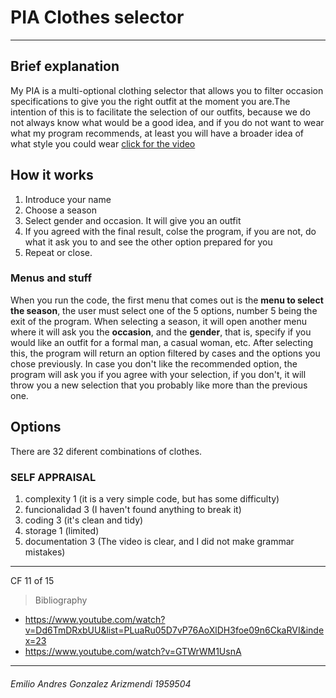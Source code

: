 # PIA Clothes selector
------------
## Brief explanation

My PIA is a multi-optional clothing selector that allows you to filter occasion specifications to give you the right outfit at the moment you are.The intention of this is to facilitate the selection of our outfits, because we do not always know what would be a good idea, and if you do not want to wear what my program recommends, at least you will have a broader idea of ​​what style you could wear
[click for the video](https://youtu.be/zRfybYt_Rj4)

## How it works
1. Introduce your name 
1. Choose a season
1. Select gender and occasion. It will give you an outfit
1. If you agreed with the final result, colse the program, if you are not, do what it ask you to and see the other option prepared for you
1. Repeat or close.

### Menus and stuff

When you run the code, the first menu that comes out is the **menu to select the season**, the user must select one of the 5 options, number 5 being the exit of the program.
When selecting a season, it will open another menu where it will ask you the **occasion**, and the **gender**, that is, specify if you would like an outfit for a formal man, a casual woman, etc.
After selecting this, the program will return an option filtered by cases and the options you chose previously. In case you don't like the recommended option, the program will ask you if you agree with your selection, if you don't, it will throw you a new selection that you probably like more than the previous one.

## Options
There are 32 diferent combinations of clothes.

### SELF APPRAISAL
1. complexity 1 (it is a very simple code, but has some difficulty)
1. funcionalidad 3 (I haven't found anything to break it)
1. coding 3 (it's clean and tidy)
1. storage 1 (limited)
1. documentation 3 (The video is clear, and I did not make grammar mistakes)
------------
CF 11 of 15

> Bibliography 
- https://www.youtube.com/watch?v=Dd6TmDRxbUU&list=PLuaRu05D7vP76AoXlDH3foe09n6CkaRVI&index=23
- https://www.youtube.com/watch?v=GTWrWM1UsnA

------------
###### Emilio Andres Gonzalez Arizmendi  1959504
